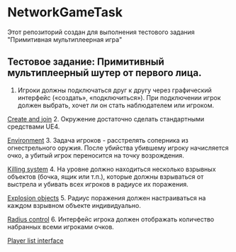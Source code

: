 # NetworkGameTask
Этот репозиторий создан для выполнения тестового задания "Примитивная мультиплеерная игра"
## Тестовое задание: Примитивный мультиплеерный шутер от первого лица. 
1. Игроки должны подключаться друг к другу через графический интерфейс («создать», «подключиться»). При подключении игрок должен выбрать, хочет ли он стать наблюдателем или игроком.

[Create and join]
2. Окружение достаточно сделать стандартными средствами UE4.

[Environment]
3. Задача игроков - расстрелять соперника из огнестрельного оружия. После убийства убившему игроку начисляется очко, а убитый игрок переносится на точку возрождения.

[Killing system]
4. На уровне должно находиться несколько взрывных объектов (бочка, ящик или т.п.), которые
должны взрываться от выстрела и убивать всех игроков в радиусе их поражения. 

[Explosion objects]
5. Радиус поражения должен настраиваться на каждом взрывном объекте индивидуально. 

[Radius control]
6. Интерфейс игрока должен отображать количество набранных всеми игроками очков.

[Player list interface]

   [Create and join]: <https://youtu.be/TcmTDqnQiYc>
   [Environment]: <https://youtu.be/F4ECwmRzRkM>
   [Killing system]: <https://youtu.be/K22N9YlpfZo>
   [Explosion objects]: <https://youtu.be/NPLhZ8WWK90>
   [Radius control]: <https://youtu.be/VzzpR7fHlHE>
   [Player list interface]: <https://youtu.be/wTrvobDn6Vs>
